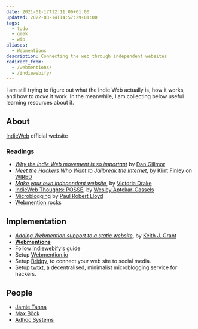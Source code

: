 ```yaml
---
date: 2021-01-17T12:11:06+01:00
updated: 2022-03-14T14:57:29+01:00
tags:
  - todo
  - geek
  - wip
aliases:
  - Webmentions
description: Connecting the web through independent websites
redirect_from:
  - /webmentions/
  - /indiewebify/
---
```

<div>
	I am still trying to figure out what the Indie Web actually is, how it works, and how to <i>make</i> it work. In the meanwhile, I am collecting below useful learning resources about it.
</div>

## About

[IndieWeb](https://indieweb.org 'What is IndieWeb?') official website

### Readings

- [<cite>Why the Indie Web movement is so important</cite>](https://dangillmor.com/2014/04/25/indie-web-important/ 'Why the Indie Web movement is so important') by [Dan Gillmor](https://dangillmor.com/ 'Dan Gillmor')
- [<cite>Meet the Hackers Who Want to Jailbreak the Internet</cite>](https://www.wired.com/2013/08/indie-web/ 'Meet the Hackers Who Want to Jailbreak the Internet - WIRED'), by [Klint Finley](https://www.wired.com/author/klint-finley) on [WIRED](https://www.wired.com/ 'WIRED')
- [*Make your own independent website*](https://victoria.dev/blog/make-your-own-independent-website/ 'Make your own independent website'), by [Victoria Drake](https://victoria.dev 'Victoria Drake')
- [IndieWeb Thoughts: POSSE](https://notebook.wesleyac.com/indieweb-thoughts-posse/ 'IndieWeb Thoughts: POSSE'), by [Wesley Aptekar-Cassels](https://wesleyac.com 'Wesley’s personal website')
- [Microblogging](https://paulrobertlloyd.com/2018/01/microblogging/ 'Microblogging by Paul Robert Lloyd') by [Paul Robert Lloyd](https://paulrobertlloyd.com 'Paul Robert Lloyd')
- [Webmention.rocks](https://webmention.rocks 'Webmention.rocks')

## Implementation

- [*Adding Webmention support to a static website*](https://keithjgrant.com/posts/2019/02/adding-webmention-support-to-a-static-site/ 'Adding Webmention support to a static website'), by [Keith J. Grant](https://keithjgrant.com 'Keith J. Grant')
- [**Webmentions**](https://indieweb.org/Webmention 'Webmention on IndieWebify')
- Follow [Indiewebify](https://indiewebify.me 'Indiewebify')‘s guide
- Setup [Webmention.io](https://webmention.io/ 'Webmention')
- Setup [Bridgy](https://brid.gy/ 'Bridgy'), to connect your web site to social media.
- Setup [twtxt](https://github.com/buckket/twtxt 'twtxt source code on GitHub'), a decentralised, minimalist microblogging service for hackers.

## People

- [Jamie Tanna](https://www.jvt.me 'Jamie Tanna')
- [Max Böck](https://mxb.dev/blog/ 'Max Böck’s blog')
- [Adhoc Systems](https://adhoc.systems/ 'Adhoc Systems')
